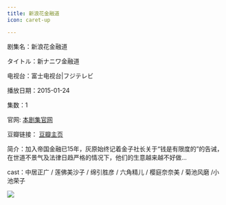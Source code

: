 ```yaml
---
title: 新浪花金融道
icon: caret-up

---
```


剧集名：新浪花金融道

タイトル：新ナニワ金融道

电视台：富士电视台|フジテレビ

播放日期：2015-01-24

集数：1

官网: [本剧集官网](https://www.fujitv.co.jp/b_hp/nanikin/)

豆瓣链接： [豆瓣主页](https://movie.douban.com/subject/26252786/)


简介：加入帝国金融已15年，灰原始终记着金子社长关于“钱是有限度的”的告诫，在世道不景气及法律日趋严格的情况下，他们的生意越来越不好做… ​​​​​​

cast：中居正广 / 莲佛美沙子 / 绵引胜彦 / 六角精儿 / 樱庭奈奈美 / 菊池风磨 /小池荣子

![](https://listpic.tsgsanjiao.com/sp/2015/2015xlhjrd.jpg)
